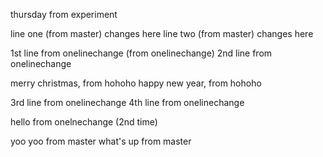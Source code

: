 thursday from experiment

line one (from master) changes here
line two (from master) changes here

1st line from onelinechange (from onelinechange)
2nd line from onelinechange 

merry christmas, from hohoho
happy new year, from hohoho

3rd line from onelinechange
4th line from onelinechange


hello from onelnechange (2nd time)

yoo yoo from master
what's up from master
